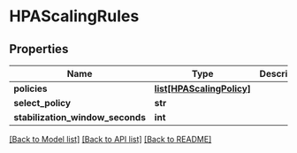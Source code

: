 # HPAScalingRules

## Properties
Name | Type | Description | Notes
------------ | ------------- | ------------- | -------------
**policies** | [**list[HPAScalingPolicy]**](HPAScalingPolicy.md) |  | [optional] 
**select_policy** | **str** |  | [optional] 
**stabilization_window_seconds** | **int** |  | [optional] 

[[Back to Model list]](../README.md#documentation-for-models) [[Back to API list]](../README.md#documentation-for-api-endpoints) [[Back to README]](../README.md)

